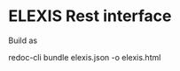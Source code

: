 ELEXIS Rest interface
=====================

Build as 

redoc-cli bundle elexis.json -o elexis.html
